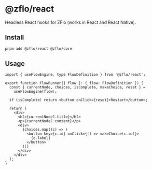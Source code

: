 # @zflo/react

Headless React hooks for ZFlo (works in React and React Native).

## Install

```bash
pnpm add @zflo/react @zflo/core
```

## Usage

```tsx
import { useFlowEngine, type FlowDefinition } from '@zflo/react';

export function FlowRunner({ flow }: { flow: FlowDefinition }) {
  const { currentNode, choices, isComplete, makeChoice, reset } =
    useFlowEngine(flow);

  if (isComplete) return <button onClick={reset}>Restart</button>;

  return (
    <div>
      <h2>{currentNode?.title}</h2>
      <p>{currentNode?.content}</p>
      <div>
        {choices.map((c) => (
          <button key={c.id} onClick={() => makeChoice(c.id)}>
            {c.label}
          </button>
        ))}
      </div>
    </div>
  );
}
```

